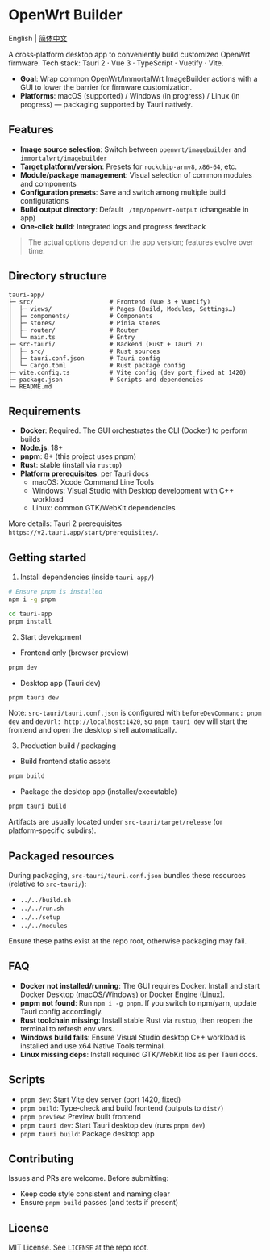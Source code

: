 # OpenWrt Builder

English | [简体中文](README.md)

A cross‑platform desktop app to conveniently build customized OpenWrt firmware. Tech stack: Tauri 2 · Vue 3 · TypeScript · Vuetify · Vite.

- **Goal**: Wrap common OpenWrt/ImmortalWrt ImageBuilder actions with a GUI to lower the barrier for firmware customization.
- **Platforms**: macOS (supported) / Windows (in progress) / Linux (in progress) — packaging supported by Tauri natively.

## Features

- **Image source selection**: Switch between `openwrt/imagebuilder` and `immortalwrt/imagebuilder`
- **Target platform/version**: Presets for `rockchip-armv8`, `x86-64`, etc.
- **Module/package management**: Visual selection of common modules and components
- **Configuration presets**: Save and switch among multiple build configurations
- **Build output directory**: Default ` /tmp/openwrt-output` (changeable in app)
- **One‑click build**: Integrated logs and progress feedback

> The actual options depend on the app version; features evolve over time.

## Directory structure

```
tauri-app/
├─ src/                     # Frontend (Vue 3 + Vuetify)
│  ├─ views/                # Pages (Build, Modules, Settings…)
│  ├─ components/           # Components
│  ├─ stores/               # Pinia stores
│  ├─ router/               # Router
│  └─ main.ts               # Entry
├─ src-tauri/               # Backend (Rust + Tauri 2)
│  ├─ src/                  # Rust sources
│  ├─ tauri.conf.json       # Tauri config
│  └─ Cargo.toml            # Rust package config
├─ vite.config.ts           # Vite config (dev port fixed at 1420)
├─ package.json             # Scripts and dependencies
└─ README.md
```

## Requirements

- **Docker**: Required. The GUI orchestrates the CLI (Docker) to perform builds
- **Node.js**: 18+
- **pnpm**: 8+ (this project uses pnpm)
- **Rust**: stable (install via `rustup`)
- **Platform prerequisites**: per Tauri docs
  - macOS: Xcode Command Line Tools
  - Windows: Visual Studio with Desktop development with C++ workload
  - Linux: common GTK/WebKit dependencies

More details: Tauri 2 prerequisites `https://v2.tauri.app/start/prerequisites/`.

## Getting started

1) Install dependencies (inside `tauri-app/`)

```bash
# Ensure pnpm is installed
npm i -g pnpm

cd tauri-app
pnpm install
```

2) Start development

- Frontend only (browser preview)

```bash
pnpm dev
```

- Desktop app (Tauri dev)

```bash
pnpm tauri dev
```

Note: `src-tauri/tauri.conf.json` is configured with `beforeDevCommand: pnpm dev` and `devUrl: http://localhost:1420`, so `pnpm tauri dev` will start the frontend and open the desktop shell automatically.

3) Production build / packaging

- Build frontend static assets

```bash
pnpm build
```

- Package the desktop app (installer/executable)

```bash
pnpm tauri build
```

Artifacts are usually located under `src-tauri/target/release` (or platform‑specific subdirs).

## Packaged resources

During packaging, `src-tauri/tauri.conf.json` bundles these resources (relative to `src-tauri/`):

- `../../build.sh`
- `../../run.sh`
- `../../setup`
- `../../modules`

Ensure these paths exist at the repo root, otherwise packaging may fail.

## FAQ

- **Docker not installed/running**: The GUI requires Docker. Install and start Docker Desktop (macOS/Windows) or Docker Engine (Linux).
- **pnpm not found**: Run `npm i -g pnpm`. If you switch to npm/yarn, update Tauri config accordingly.
- **Rust toolchain missing**: Install stable Rust via `rustup`, then reopen the terminal to refresh env vars.
- **Windows build fails**: Ensure Visual Studio desktop C++ workload is installed and use x64 Native Tools terminal.
- **Linux missing deps**: Install required GTK/WebKit libs as per Tauri docs.

## Scripts

- `pnpm dev`: Start Vite dev server (port 1420, fixed)
- `pnpm build`: Type‑check and build frontend (outputs to `dist/`)
- `pnpm preview`: Preview built frontend
- `pnpm tauri dev`: Start Tauri desktop dev (runs `pnpm dev`)
- `pnpm tauri build`: Package desktop app

## Contributing

Issues and PRs are welcome. Before submitting:
- Keep code style consistent and naming clear
- Ensure `pnpm build` passes (and tests if present)

## License

MIT License. See `LICENSE` at the repo root.
